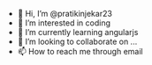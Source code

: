 - 👋 Hi, I’m @pratikinjekar23
- 👀 I’m interested in coding
- 🌱 I’m currently learning angularjs
- 💞️ I’m looking to collaborate on ...
- 📫 How to reach me through email

<!---
pratikinjekar23/pratikinjekar23 is a ✨ special ✨ repository because its `README.md` (this file) appears on your GitHub profile.
You can click the Preview link to take a look at your changes.
--->
